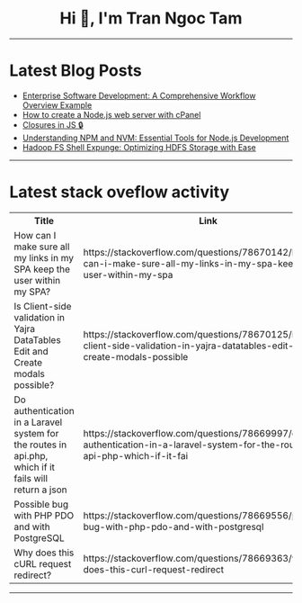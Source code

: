 <h1 align="center">Hi 👋, I'm Tran Ngoc Tam</h1>

---

# Latest Blog Posts 
<!-- BLOG-POST-LIST:START -->
- [Enterprise Software Development: A Comprehensive Workflow Overview Example](https://dev.to/vyan/enterprise-software-development-a-comprehensive-workflow-overview-example-2jfn)
- [How to create a Node.js web server with cPanel](https://dev.to/_briannw/how-to-create-a-nodejs-web-server-with-cpanel-21lb)
- [Closures in JS 🔒](https://dev.to/bibschan/closures-in-js-1gik)
- [Understanding NPM and NVM: Essential Tools for Node.js Development](https://dev.to/dipakahirav/understanding-npm-and-nvm-essential-tools-for-nodejs-development-3j56)
- [Hadoop FS Shell Expunge: Optimizing HDFS Storage with Ease](https://dev.to/labex/hadoop-fs-shell-expunge-optimizing-hdfs-storage-with-ease-362m)
<!-- BLOG-POST-LIST:END -->

---

# Latest stack oveflow activity
<table>
  <tr><th>Title</th><th>Link</th></tr>
  <!-- STACKOVERFLOW:START --><tr><td>How can I make sure all my links in my SPA keep the user within my SPA?</td><td>https://stackoverflow.com/questions/78670142/how-can-i-make-sure-all-my-links-in-my-spa-keep-the-user-within-my-spa</td></tr><tr><td>Is Client-side validation in Yajra DataTables Edit and Create modals possible?</td><td>https://stackoverflow.com/questions/78670125/is-client-side-validation-in-yajra-datatables-edit-and-create-modals-possible</td></tr><tr><td>Do authentication in a Laravel system for the routes in api.php, which if it fails will return a json</td><td>https://stackoverflow.com/questions/78669997/do-authentication-in-a-laravel-system-for-the-routes-in-api-php-which-if-it-fai</td></tr><tr><td>Possible bug with PHP PDO and with PostgreSQL</td><td>https://stackoverflow.com/questions/78669556/possible-bug-with-php-pdo-and-with-postgresql</td></tr><tr><td>Why does this cURL request redirect?</td><td>https://stackoverflow.com/questions/78669363/why-does-this-curl-request-redirect</td></tr><!-- STACKOVERFLOW:END -->
</table>

---


